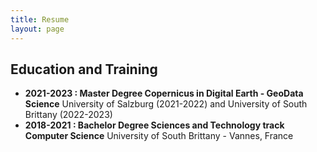 ```yaml
---
title: Resume
layout: page
---
```


## Education and Training
* **2021-2023 : Master Degree Copernicus in Digital Earth - GeoData Science** 
University of Salzburg (2021-2022) and University of South Brittany (2022-2023)
* **2018-2021 : Bachelor Degree Sciences and Technology track Computer Science** University of South Brittany - Vannes, France